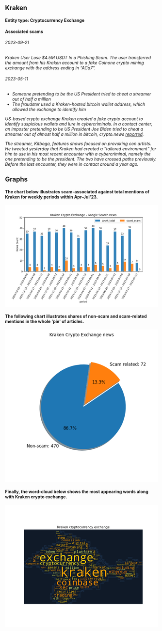 ## Kraken

#### Entity type: Cryptocurrency Exchange

#### Associated scams

###### 2023-09-21

_Kraken User Lose $4.5M USDT In a Phishing Scam.
The user transferred the amount from his Kraken account to a fake Coinone crypto mining exchange
with the address ending in “ACa7”._

###### 2023-05-11

* _Someone pretending to be the US President tried to cheat a streamer out of half a million_
* _The fraudster used a Kraken-hosted bitcoin wallet address, which allowed the exchange to identify him_

_US-based crypto exchange Kraken created a fake crypto account to identify suspicious wallets and lure in
cybercriminals. In a contact center, an imposter pretending to be US President Joe Biden tried to cheat a streamer
out of almost half a million in bitcoin,
*crypto.news* [reported](https://crypto.news/kraken-creates-dummy-crypto-account-to-bait-con-artists/)._

_The streamer, Kitboga, features shows focused on provoking con artists. He tweeted yesterday that Kraken had created
a “tailored environment” for him to use in his most recent encounter with a cybercriminal, namely the one
pretending to be the president. The two have crossed paths previously. Before the last encounter,
they were in contact around a year ago._

## Graphs

#### The chart below illustrates scam-associated against total mentions of Kraken for weekly periods within Apr-Jul'23.

![Grouped bar chart](re_plots/Kraken_bar.png)

#### The following chart illustrates shares of non-scam and scam-related mentions in the whole 'pie' of articles.

![Pie chart](re_plots/Kraken_pie.png)

#### Finally, the word-cloud below shows the most appearing words along with Kraken crypto exchange.

![WordCloud chart](re_plots/Kraken_WordCloud.png)
